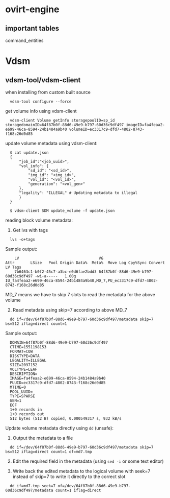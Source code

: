 # ovirt-engine
## important tables
command_entities


# Vdsm
## vdsm-tool/vdsm-client

when installing from custom built source
```
  vdsm-tool configure --force
```
get volume info using vdsm-client
```
  vdsm-client Volume getInfo storagepoolID=sp_id storagedomainID=64f87b0f-88d6-49e9-b797-60d36c9df497 imageID=fa4feaa2-e699-46ca-8594-24b1484a9b40 volumeID=ec3317c9-dfd7-4802-8743-f168c26d0d85
```

update volume metadata using vdsm-client:
```
  $ cat update.json
  {
      "job_id":"<job_uuid>",
      "vol_info": {
          "sd_id": "<sd_id>",
          "img_id": "<img_id>",
          "vol_id": "<vol_id>",
          "generation": "<vol_gen>"
      },
      "legality": "ILLEGAL" # Updating metadata to illegal
      }
  }

  $ vdsm-client SDM update_volume -f update.json
```
reading block volume metadata:
1. Get lvs with tags
```
  lvs -o+tags
```
Sample output:
```
    LV                                   VG                                   Attr       LSize   Pool Origin Data%  Meta%  Move Log Cpy%Sync Convert LV Tags
    7b6463c1-b0f2-45c7-a3bc-e0d6fae2bdd3 64f87b0f-88d6-49e9-b797-60d36c9df497 -wi-a-----   1.00g                                                     IU_fa4feaa2-e699-46ca-8594-24b1484a9b40,MD_7,PU_ec3317c9-dfd7-4802-8743-f168c26d0d85
```

MD_7 means we have to skip 7 slots to read the metadata for the above volume

2. Read metadata using skip=7 according to above MD_7
```
  dd if=/dev/64f87b0f-88d6-49e9-b797-60d36c9df497/metadata skip=7 bs=512 iflag=direct count=1
```
Sample output:
```
  DOMAIN=64f87b0f-88d6-49e9-b797-60d36c9df497
  CTIME=1551198153
  FORMAT=COW
  DISKTYPE=DATA
  LEGALITY=ILLEGAL
  SIZE=2097152
  VOLTYPE=LEAF
  DESCRIPTION=
  IMAGE=fa4feaa2-e699-46ca-8594-24b1484a9b40
  PUUID=ec3317c9-dfd7-4802-8743-f168c26d0d85
  MTIME=0
  POOL_UUID=
  TYPE=SPARSE
  GEN=1
  EOF
  1+0 records in
  1+0 records out
  512 bytes (512 B) copied, 0.000549317 s, 932 kB/s
```

Update volume metadata directly using `dd` (unsafe):
1. Output the metadata to a file
```
  dd if=/dev/64f87b0f-88d6-49e9-b797-60d36c9df497/metadata skip=7 bs=512 iflag=direct count=1 of=md7.tmp
```

2. Edit the required field in the metadata (using `sed -i` or some text editor)

3. Write back the edited metadata to the logical volume with seek=7 instead of skip=7 to write it directly to
the correct slot
```
  dd if=md7.tmp seek=7 of=/dev/64f87b0f-88d6-49e9-b797-60d36c9df497/metadata count=1 iflag=direct
```
